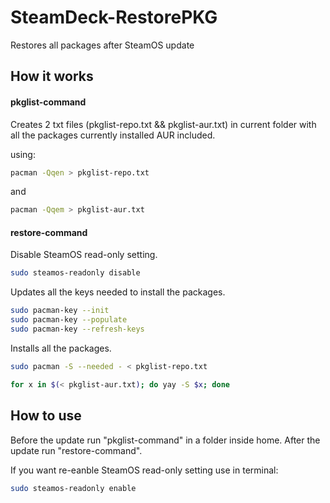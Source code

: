 # SteamDeck-RestorePKG
Restores all packages after SteamOS update

## How it works

#### pkglist-command

Creates 2 txt files (pkglist-repo.txt && pkglist-aur.txt) in current folder with all the packages currently installed AUR included.

using:

```bash
pacman -Qqen > pkglist-repo.txt
```

and

```bash
pacman -Qqem > pkglist-aur.txt
```

#### restore-command

Disable SteamOS read-only setting.

```bash
sudo steamos-readonly disable
```

Updates all the keys needed to install the packages.

```bash
sudo pacman-key --init
sudo pacman-key --populate
sudo pacman-key --refresh-keys
```

Installs all the packages.

```bash
sudo pacman -S --needed - < pkglist-repo.txt

for x in $(< pkglist-aur.txt); do yay -S $x; done
```

## How to use
Before the update run "pkglist-command" in a folder inside home.
After the update run "restore-command".

If you want re-eanble SteamOS read-only setting use in terminal:

```bash
sudo steamos-readonly enable
```
